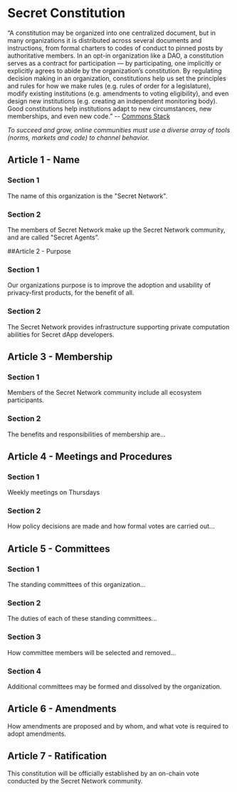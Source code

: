 # Secret Constitution

“A constitution may be organized into one centralized document, but in many organizations it is distributed across several documents and instructions, from formal charters to codes of conduct to pinned posts by authoritative members. In an opt-in organization like a DAO, a constitution serves as a contract for participation — by participating, one implicitly or explicitly agrees to abide by the organization’s constitution. By regulating decision making in an organization, constitutions help us set the principles and rules for how we make rules (e.g. rules of order for a legislature), modify existing institutions (e.g. amendments to voting eligibility), and even design new institutions (e.g. creating an independent monitoring body). Good constitutions help institutions adapt to new circumstances, new memberships, and even new code.” -- [Commons Stack](https://medium.com/commonsstack/exploring-daos-as-a-new-kind-of-institution-8103e6b156d4)

*To succeed and grow, online communities must use a diverse array of tools (norms, markets and code) to channel behavior.*

## Article 1 - Name
### Section 1
The name of this organization is the "Secret Network".
### Section 2
The members of Secret Network make up the Secret Network community, and are called "Secret Agents”.

##Article 2 - Purpose
### Section 1
Our organizations purpose is to improve the adoption and usability of privacy-first products, for the benefit of all.
### Section 2
The Secret Network provides infrastructure supporting private computation abilities for Secret dApp developers.

## Article 3 - Membership
### Section 1
Members of the Secret Network community include all ecosystem participants.
### Section 2
The benefits and responsibilities of membership are...

## Article 4 - Meetings and Procedures
### Section 1
Weekly meetings on Thursdays
### Section 2
How policy decisions are made and how formal votes are carried out...

## Article 5 - Committees
### Section 1
The standing committees of this organization...
### Section 2
The duties of each of these standing committees...
### Section 3
How committee members will be selected and removed...
### Section 4
Additional committees may be formed and dissolved by the organization.

## Article 6 - Amendments
How amendments are proposed and by whom, and what vote is required to adopt amendments.

## Article 7 - Ratification
This constitution will be officially established by an on-chain vote conducted by the Secret Network community.
